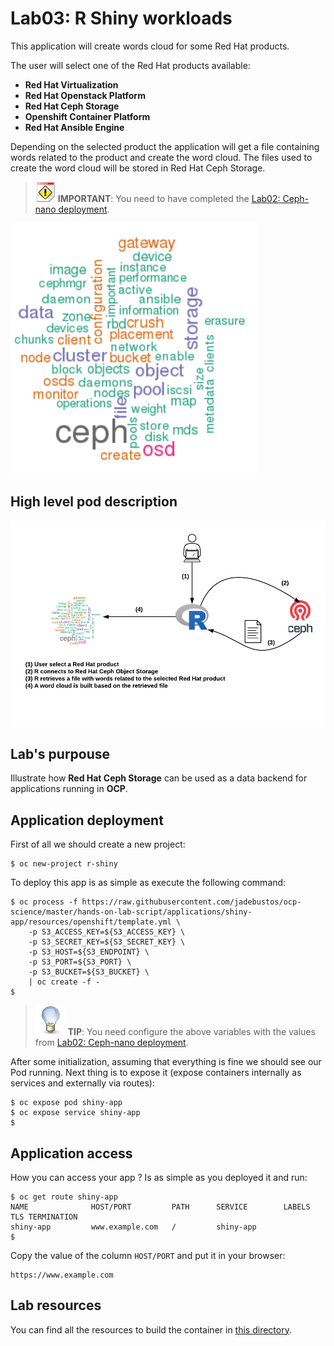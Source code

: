 # Lab03: R Shiny workloads

This application will create words cloud for some Red Hat products.

The user will select one of the Red Hat products available:

* **Red Hat Virtualization**
* **Red Hat Openstack Platform**
* **Red Hat Ceph Storage**
* **Openshift Container Platform**
* **Red Hat Ansible Engine**

Depending on the selected product the application will get a file containing words related to the product and create the word cloud. The files used to create the word cloud will be stored in Red Hat Ceph Storage.

> ![IMPORTANT](../imgs/important-icon.png) **IMPORTANT**: You need to have completed the [Lab02: Ceph-nano deployment](https://github.com/jadebustos/ocp-science/blob/master/hands-on-lab-script/ceph/README.md).

![word cloud](imgs/word-cloud.png)

## High level pod description

![R Shiny](imgs/r-shiny.png)

## Lab's purpouse

Illustrate how **Red Hat Ceph Storage** can be used as a data backend for applications running in **OCP**.

## Application deployment

First of all we should create a new project:

```
$ oc new-project r-shiny
```

To deploy this app is as simple as execute the following command:

```
$ oc process -f https://raw.githubusercontent.com/jadebustos/ocp-science/master/hands-on-lab-script/applications/shiny-app/resources/openshift/template.yml \
    -p S3_ACCESS_KEY=${S3_ACCESS_KEY} \
    -p S3_SECRET_KEY=${S3_SECRET_KEY} \
    -p S3_HOST=${S3_ENDPOINT} \
    -p S3_PORT=${S3_PORT} \
    -p S3_BUCKET=${S3_BUCKET} \
    | oc create -f -
$
```

> ![TIP](../imgs/tip-icon.png) **TIP**: You need configure the above variables with the values from [Lab02: Ceph-nano deployment](https://github.com/jadebustos/ocp-science/blob/master/hands-on-lab-script/ceph/README.md).

After some initialization, assuming that everything is fine we should see our Pod running. Next thing is to expose it (expose containers internally as services and externally via routes):

```
$ oc expose pod shiny-app
$ oc expose service shiny-app
$
```

## Application access

How you can access your app ? Is as simple as you deployed it and run:

```
$ oc get route shiny-app
NAME              HOST/PORT         PATH      SERVICE        LABELS    TLS TERMINATION
shiny-app         www.example.com   /         shiny-app
$
```

Copy the value of the column `HOST/PORT` and put it in your browser:

```
https://www.example.com
```

## Lab resources

You can find all the resources to build the container in [this directory](https://github.com/jadebustos/ocp-science/tree/master/hands-on-lab-script/applications/shiny-app/resources).

